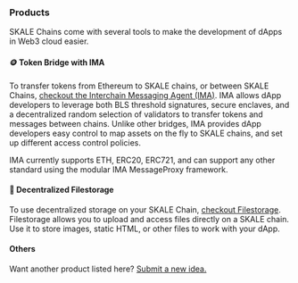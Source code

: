 ### Products

SKALE Chains come with several tools to make the development of dApps in Web3 cloud easier.

#### 🪙 Token Bridge with IMA

To transfer tokens from Ethereum to SKALE chains, or between SKALE Chains, [checkout the Interchain Messaging Agent (IMA)](/developers/products/interchain-messaging-agent/overview.md). IMA allows dApp developers to leverage both BLS threshold signatures, secure enclaves, and a decentralized random selection of validators to transfer tokens and messages between chains. Unlike other bridges, IMA provides dApp developers easy control to map assets on the fly to SKALE chains, and set up different access control policies.

IMA currently supports ETH, ERC20, ERC721, and can support any other standard using the modular IMA MessageProxy framework. 

#### 📂 Decentralized Filestorage

To use decentralized storage on your SKALE Chain, [checkout Filestorage](/developers/file-storage.md). Filestorage allows you to upload and access files directly on a SKALE chain. Use it to store images, static HTML, or other files to work with your dApp.

#### Others

Want another product listed here? [Submit a new idea.](https://skale.network/roadmap)